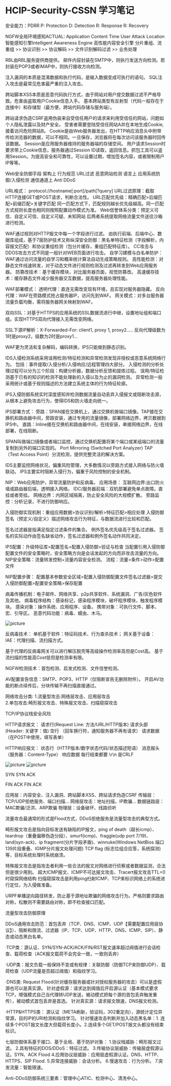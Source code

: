 # HCIP-Security-CSSN 学习笔记

安全能力：PDRR  P: Protection D: Detection R: Response R: Recovery

NGFW全局环境感知ACTUAL: Application Content Time User Attack Location
智能感知引擎Intelligent Awareness Engine 高性能内容安全引擎
分片重组、流重组 >> 协议识别 >> 协议解码 >> 文件识别解码过滤 >> 业务处理

RBL由RBL服务提供商提供。
邮件内容封装在SMTP中，则执行发送方向检测。若封装在POP3或者IMAP中，则执行接收方向检测。

注入漏洞的本质是混淆数据和执行代码，是输入数据变成可执行的语句。
SQL注入攻击是最常见危害最严重的注入攻击。

跨站脚本XSS本质是恶意代码执行方式，由于网站对用户提交数据过滤不严格导致。危害由盗取用户Cookie信息入手。
基本跨站类型有反射型（代码一般存在于连接中）和存储型（最方便，跨站代码存储与服务端）。

跨站请求伪造CSRF盗用伪装来自受信任用户的请求来利用受信任的网站，问题如个人隐私泄露以及财产安全。
受害者需要登陆受信任网站A并在本地生成Cookie,接着访问危险网站B。
Cookie是由Web服务器发出，在HTTP响应消息头中附带传给浏览器的数据，可以不相同。一旦保存，浏览器将在每次访问该服务器时回传该数据。
Session是应用服务器维持的服务器端的存储空间。
用户请求Session时要求带上Cookie信息，服务器通过Session ID读取，返回信息。抓包工具可以盗用Session。为提高安全和可靠性，可以设置过期，增加签名内容，或者限制用户IP等等。

Web安全防御手段
架构上 行为规范 URL过滤 恶意网站检测
语言上 应用系统防御/入侵检测
通信通道上 Anti DDoS

URL格式： protocol://hostname[:port]/path[?query]
URL过滤原理：截取HTTP连接GET或POST请求，判断合法性。
URL匹配优先级：精确匹配>后缀匹配>前缀匹配>关键字匹配
同一匹配方式下，匹配规则越长优先级越高。同一匹配方式规则长度也相同则按照配置动作模式为准。
Web信誉体系分类：预定义可信、自定义可信、自定义可疑、未知网站
后两者系统提取网络流量文件送往沙箱进行检测。

WAF通过规则对HTTP报文中每一个字段进行过滤。
由执行前端、后端中心、数据库组成，基于7层防护技术又称纵深安全防御：黑名单特征检测（字段解析，内容报文匹配）和协议重组检测（包分片缓存，重组匹配特征库）。
CC攻击与DDOS攻击方式不同是一般针对WEB页面进行攻击。
自学习建模与白名单防护： WAF通过访问流量的自学习和概率统计算法自动生成策略规则。
高性能检测：对静态文件线速转发，对于动态文件进行规则检测及过滤再转发到Web应用服务器。
防篡改技术：基于缓存模块，对比服务器页面，视觉防篡改。
高速缓存技术：缓存静态文件减少服务器交互数据，提高服务器处理性能。

WAF部署模式：
透明代理：直连无需改变现有环境，且实现对服务器隐藏。
反向代理：WAF在旁路模式抢占服务器IP，访问先到WAF。
网关模式：对多台服务器流量负载均衡，需将服务器网关映射到WAF。

双向SSL：对基于HTTPS的应用系统的SSL数据流进行中继，设置地址组和端口组。实现HTTPS双向代理接入无需改变网络。

SSL下源IP解析：X-Forwarded-For: client1, proxy 1, proxy2..... 反向代理级数为1时是proxy2，级数为2时是proxy1...

WAF更为灵活和复杂解码，编码转换，IPS只能做到静态识别。

IDS入侵检测系统采用误用检测/特征检测和异常检测发现非授权或恶意系统网络行为。 包括：事件提取/入侵分析/入侵响应/远程管理四大部分。
入侵检测的分析处理过程可以分为三个阶段：构建分析器，数据分析反馈和提炼过程。
误用/特征检测基于已有的知识的检测不能处理新的入侵以及为止的漏洞检测。
异常检测一般采用统计或基于规则描述的方法建立系统主体的行为特征轮廓。

IPS入侵防御系统实时深度感知并检测数据流量自动丢弃入侵报文或阻断攻击源，从根本上避免攻击行为，使得IDS和防火墙走向统一。

IPS部署方式：
旁路：SPAN接在交换机上，通过交换机做端口镜像。TAP接在交换机和路由器中间，旁路安装，通过专用的流量镜像，部署网络边界，拷贝数据到IPS中。
直路：Inline接在交换机和路由器中间，在线安装，串接网络边界，在线部署，在线阻断。

SPAN叫做端口镜像或者端口监控，通过交换机配置将某个端口或某组端口的流量复制到另外的端口实现的。 Port Mirroring (Switched Port Analyzer)
TAP （Test Access Point）分流检测，提供完整灵活的解决方案。

IDS主要监控网络状况，偏重风险管理，大多数情况以旁路方式接入网络与防火墙联动。
IPS主要实时阻断入侵行为，偏重于风险控制的安全机制。

NIP：Web应用防护，异常流量防护和反病毒。
应用场景：
互联网边界:出口防火墙或路由器后端，透明接入网络。
IDC/服务器前端：双机部署避免单点故障。直挂或者旁挂。
网络边界：内网区域隔离，防止安全风险的大规模扩散。
旁路监控：分析记录，不进行防御响应。

入侵防御实现机制：重组应用数据>协议识别/解析>特征匹配>相应处理
入侵防御签名（预定义/自定义）描述网络攻击行为特征，与数据流进行比较和匹配。

签名过滤器是指满足指定过滤条件的集合。
例外签名优先级高于签名过滤器。
签名的实际动作由签名缺省动作，签名过滤器和例外签名动作共同决定。

IPS配置：升级特征库>配置签名>配置入侵防御>验证与检查
当配置引用入侵防御配置文件的安全策略时，安全策略方向是会话发起的方向而非攻击流量的方向。
NIP安全策略：流量转发控制+流量内容安全检测。
流程：流量>条件>动作>配置文件

NIP配置步骤：
配置基本参数安全区域>配置入侵防御配置文件签名过滤器>提交入侵防御配置>配置安全策略>保存配置

病毒传播机制：电子邮件、网络共享、p2p共享软件、系统漏洞、广告/灰色软件及其他。
病毒程序结构：感染标记，感染程序模块，破坏程序模块，触发程序模块。
感染对象：操作系统、应用程序、设备。
携带对象：可执行文件、脚本、宏、引导区。
恶意代码功能：病毒、蠕虫、木马。

![picture](Virus.png)

反病毒技术：
单机基于软件：特征码技术、行为查杀技术；
网关基于设备：IAE：代理扫描、流扫描方式。

基于代理的反病毒网关可以进行解压脱壳等高级操作检测率高但是Cost高。
基于流扫描的性能高Cost低但是检测率有限。

NGFW检测技术：首包检测、启发式检测、文件信誉检测。

AV配置宣告信息：SMTP、POP3、HTTP（仅阻断宣告无删除附件）。
开启AV功能的断点续传后，分块传输不再扫描直接通过。


网络攻击分类:
  1.流量型攻击:网络层攻击、应用层攻击            
  2.单包攻击:畸形报文攻击、特殊报文攻击、扫描窥探攻击

TCP/IP协议栈安全风险

HTTP请求报文：
请求行(Request Line: 方法/URL/HTTP版本)
请求头部(Header: 关键字：值)
空行 （回车换行符，通知服务器不再有请求）
请求数据（在POST中使用，填写表单）

HTTP响应报文：
状态行（HTTP版本/数字状态代码/状态描述短语）
消息报头（服务器：Content-Type）
响应数据
每行结束都要 \r\n 是CRLF


![picture](Risks.png)
![picture](TCPIP.JPG)

SYN SYN ACK

FIN ACK FIN ACK

应用层：内容安全、注入漏洞、跨站脚本XSS、跨站请求伪造CSRF
传输层：TCP/UDP拒绝服务、端口扫描...
网络层攻击：地址扫描，IP欺骗...
数据链路层：MAC欺骗/泛洪、ARP欺骗
物理层：设备破坏、线路侦听

流量攻击最通常的形式是Flood方式，DDoS拒绝服务是流量型攻击的典型方式。

畸形报文攻击是指向目标发送有缺陷的IP报文，ping of death（超长icmp）、
teardrop（重叠偏移伪造分段）、smurf(icmp)、fraggle(udp port 7/19)、
land(syn-ack)、ip fragment(分片字段矛盾)、winnuke(Windows NetBios 端口139片段重叠、IGMP分片报文处理问题)
TCP flag (标志位组合应答，系统探测)等，目标系统处理时系统崩溃。

特殊报文攻击是指攻击者利用一些合法的报文对网络进行侦察或者数据监测，合法但是很少用到。
超大ICMP报文、ICMP不可达报文攻击、Tracert报文攻击TTL=0时窥探网络结构
扫描窥探攻击是利用ping扫射ICMP、TCP来标识网络上的系统进行定位，为入侵做准备。

URPF单播逆向路径转发，防止基于源地址欺骗的网络攻击行为。严格则要求路由对称，松散则不需要路由对称，即不检查接口匹配。

流量型攻击防御原理

DDoS通用攻击防范：首包丢弃（TCP、DNS、ICMP、UDP【需要配置应用层协议】）、阻断和限流、过滤器（IP、TCP、UDP、HTTP、DNS、ICMP、SIP）、静态或动态黑白名单。

·TCP类：源认证、SYN/SYN-ACK/ACK/FIN/RST报文速率超过阀值进行会话检查、载荷检查（ACK报文载荷不会完全一致，一致则丢弃）

·UDP类：报文负载一般保持不变或有规律：关联防御（防御TCP来防御UDP）、载荷检查（UDP流量是否超过阈值）和指纹学习。

·DNS类:
Request Flood(针对缓存服务器或针对授权服务器的攻击）可以是虚假源也可以是真实源。
针对虚假源：请求达到阈值后开启源认证（基本模式要求TCP，增强模式自己当代理转UDP发送，被动模式把每个源的首包丢弃触发重传），被动模式首包丢弃是首选。
针对真实源：请求报文限速，DNS报文检测。

·HTTP&HTTPS类：
源认证（META刷新，验证码，302重定向），源统计定位异常源，目的IP的URI检测和指纹学习。
针对慢速攻击判断并加入动态黑名单：1. 连续多个POST报文长度大但载荷长度小。2.连续多个GET/POST报文头都没有结束标识。

七层防御体系基于接口、基于全局、基于防护对象：
1.协议栈威胁：畸形报文过滤。
2.具有特征的DOS/DDoS：特征过滤。
3.传输协议层威胁：传输层虚假源认证。SYN、ACK Flood
4.应用协议层威胁：应用层虚假源认证。DNS、HTTP、HTTPS、SIP Flood.
5.异常连接威胁：会话分析。
6.慢速攻击：行为分析。
7.突发流量：智能限速。

Anti-DDoS防御系统三要素：管理中心ATIC、检测中心、清洗中心。
